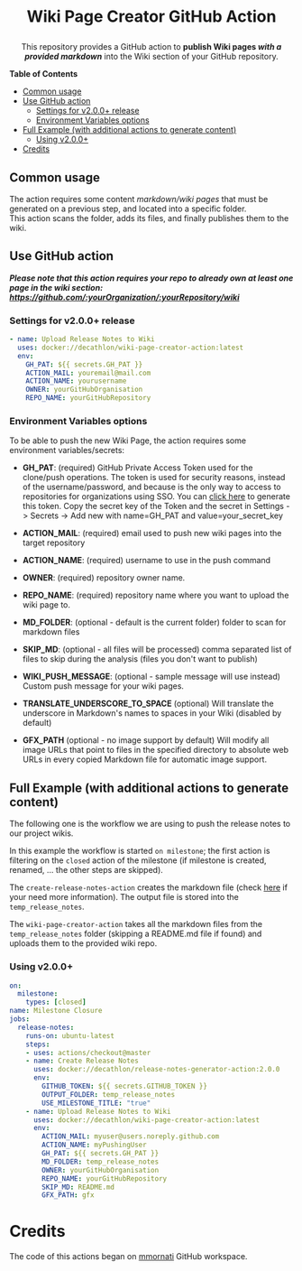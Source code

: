 <h1>
  <p align="center">
    Wiki Page Creator GitHub Action
  </p>
</h1>
<p align="center">
  This repository provides a GitHub action to <strong>publish Wiki pages <i>with a provided markdown</i></strong> into the Wiki section of your GitHub repository.
</p>

**Table of Contents**

  - [Common usage](#common-usage)
  - [Use GitHub action](#use-github-action)
    - [Settings for v2.0.0+ release](#settings-for-v200-release)
    - [Environment Variables options](#environment-variables-options)
  - [Full Example (with additional actions to generate content)](#full-example-with-additional-actions-to-generate-content)
    - [Using v2.0.0+](#using-v200)
- [Credits](#credits)

## Common usage
The action requires some content _markdown/wiki pages_ that must be generated on a previous step, and located into a specific folder.  
This action scans the folder, adds its files, and finally publishes them to the wiki.

## Use GitHub action

__*Please note that this action requires your repo to already own at least one page in the wiki section: https://github.com/:yourOrganization/:yourRepository/wiki*__


### Settings for v2.0.0+ release
```YAML
- name: Upload Release Notes to Wiki
  uses: docker://decathlon/wiki-page-creator-action:latest
  env:
    GH_PAT: ${{ secrets.GH_PAT }}
    ACTION_MAIL: youremail@mail.com
    ACTION_NAME: yourusername
    OWNER: yourGitHubOrganisation
    REPO_NAME: yourGitHubRepository
```

### Environment Variables options

To be able to push the new Wiki Page, the action requires some environment variables/secrets:
* **GH_PAT**: (required) GitHub Private Access Token used for the clone/push operations. The token is used for security reasons, instead of the username/password, and because is the only way to access to repositories for organizations using SSO. You can [click here](https://github.com/settings/tokens/new?scopes=repo&description=wiki%20page%20creator%20token) to generate this token.
Copy the secret key of the Token and the secret in Settings -> Secrets -> Add new with name=GH_PAT and value=your_secret_key

* **ACTION_MAIL**: (required) email used to push new wiki pages into the target repository
* **ACTION_NAME**: (required) username to use in the push command
* **OWNER**: (required) repository owner name.
* **REPO_NAME**: (required) repository name where you want to upload the wiki page to.
* **MD_FOLDER**: (optional - default is the current folder) folder to scan for markdown files
* **SKIP_MD**: (optional - all files will be processed) comma separated list of files to skip during the analysis (files you don't want to publish)
* **WIKI_PUSH_MESSAGE**: (optional - sample message will use instead) Custom push message for your wiki pages.
* **TRANSLATE_UNDERSCORE_TO_SPACE** (optional) Will translate the underscore in Markdown's names to spaces in your Wiki (disabled by default)
* **GFX_PATH** (optional - no image support by default) Will modify all image URLs that point to files in the specified directory to absolute web URLs in every copied Markdown file for automatic image support.

## Full Example (with additional actions to generate content)

The following one is the workflow we are using to push the release notes to our project wikis.

In this example the workflow is started `on milestone`; the first action is filtering on the `closed` action of the milestone (if milestone is created, renamed, ... the other steps are skipped).

The `create-release-notes-action` creates the markdown file (check [here](https://github.com/Decathlon/release-notes-generator-action) if your need more information).
The output file is stored into the `temp_release_notes`.

The `wiki-page-creator-action` takes all the markdown files from the `temp_release_notes` folder (skipping a README.md file if found) and uploads them to the provided wiki repo.

### Using v2.0.0+

```YAML
on:
  milestone:
    types: [closed]
name: Milestone Closure
jobs:
  release-notes:
    runs-on: ubuntu-latest
    steps:
    - uses: actions/checkout@master
    - name: Create Release Notes
      uses: docker://decathlon/release-notes-generator-action:2.0.0
      env:
        GITHUB_TOKEN: ${{ secrets.GITHUB_TOKEN }}
        OUTPUT_FOLDER: temp_release_notes
        USE_MILESTONE_TITLE: "true"
    - name: Upload Release Notes to Wiki
      uses: docker://decathlon/wiki-page-creator-action:latest
      env:
        ACTION_MAIL: myuser@users.noreply.github.com
        ACTION_NAME: myPushingUser
        GH_PAT: ${{ secrets.GH_PAT }}
        MD_FOLDER: temp_release_notes
        OWNER: yourGitHubOrganisation
        REPO_NAME: yourGitHubRepository
        SKIP_MD: README.md
        GFX_PATH: gfx
```


# Credits
The code of this actions began on [mmornati](https://github.com/mmornati) GitHub workspace.
